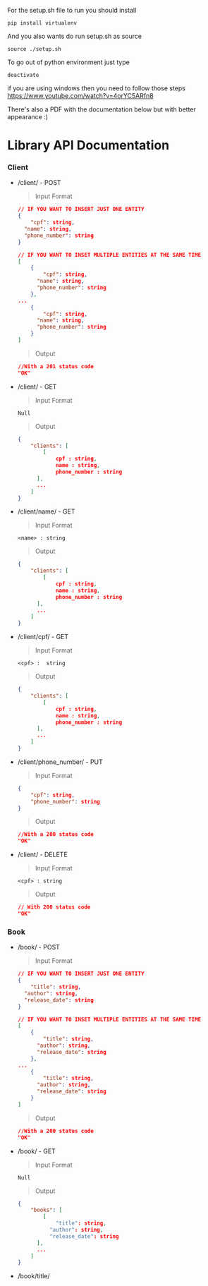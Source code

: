For the setup.sh file to run you should install

	pip install virtualenv

And you also wants do run setup.sh as source

	source ./setup.sh

To go out of python environment just type 

	deactivate

if you are using windows then you need to follow those steps https://www.youtube.com/watch?v=4orYC5ARfn8

There's also a PDF with the documentation below but with better appearance :) 


# Library API Documentation

### Client

- /client/                                              -   POST
    
    > Input Format
    > 
    
    ```json
    // IF YOU WANT TO INSERT JUST ONE ENTITY
    {
    	"cpf": string,
      "name": string,
      "phone_number": string
    }
    
    // IF YOU WANT TO INSET MULTIPLE ENTITIES AT THE SAME TIME
    [
    	{
    		"cpf": string,
    	  "name": string,
    	  "phone_number": string
    	},
    ...
    	{
    		"cpf": string,
    	  "name": string,
    	  "phone_number": string
    	}
    ]
    ```
    
    > Output
    > 
    
    ```json
    //With a 201 status code
    "OK"
    ```
    
- /client/                                              -   GET
    
    > Input Format
    > 
    
    ```
    Null
    ```
    
    > Output
    > 
    
    ```json
    {
    	"clients": [
    		[
    			cpf : string,
    			name : string,
    			phone_number : string
    	  ],
    	  ...
    	]
    }
    ```
    
- /client/name/<name>                                   -   GET
    
    > Input Format
    > 
    
    ```
    <name> : string
    ```
    
    > Output
    > 
    
    ```json
    {
    	"clients": [
    		[
    			cpf : string,
    			name : string,
    			phone_number : string
    	  ],
    	  ...
    	]
    }
    ```
    
- /client/cpf/<cpf>                                     -   GET
    
    > Input Format
    > 
    
    ```
    <cpf> :  string
    ```
    
    > Output
    > 
    
    ```json
    {
    	"clients": [
    		[
    			cpf : string,
    			name : string,
    			phone_number : string
    	  ],
    	  ...
    	]
    }
    ```
    
- /client/phone_number/                                 -   PUT
    
    > Input Format
    > 
    
    ```json
    {
    	"cpf": string,
    	"phone_number": string
    }
    ```
    
    > Output
    > 
    
    ```json
    //With a 200 status code
    "OK"
    ```
    
- /client/<cpf>                                         -  DELETE
    
    > Input Format
    > 
    
    ```
    <cpf> : string
    ```
    
    > Output
    > 
    
    ```json
    // With 200 status code
    "OK" 
    ```
    

### Book

- /book/                                                -   POST
    
    > Input Format
    > 
    
    ```json
    // IF YOU WANT TO INSERT JUST ONE ENTITY
    {
    	"title": string,
      "author": string,
      "release_date": string
    }
    
    // IF YOU WANT TO INSET MULTIPLE ENTITIES AT THE SAME TIME
    [
    	{
    		"title": string,
    	  "author": string,
    	  "release_date": string
    	},
    ...
    	{
    		"title": string,
    	  "author": string,
    	  "release_date": string
    	}
    ]
    ```
    
    > Output
    > 
    
    ```json
    //With a 200 status code
    "OK"
    ```
    
- /book/                                                -   GET
    
    > Input Format
    > 
    
    ```
    Null
    ```
    
    > Output
    > 
    
    ```json
    {
    	"books": [
    		[
    			"title": string,
    		  "author": string,
    		  "release_date": string
    	  ],
    	  ...
    	]
    }
    ```
    
- /book/title/<title>                                   -   GET
    
    > Input Format
    > 
    
    ```json
    <title> : string
    ```
    
    > Output
    > 
    
    ```json
    {
    	"books": [
    		[
    			"title": string,
    		  "author": string,
    		  "release_date": string
    	  ],
    	  ...
    	]
    }
    ```
    
- /book/author/<author>                                 -   GET
    
    > Input Format
    > 
    
    ```
    <author> : string
    ```
    
    > Output
    > 
    
    ```json
    {
    	"books": [
    		[
    			"title": string,
    		  "author": string,
    		  "release_date": string
    	  ],
    	  ...
    	]
    }
    ```
    
- /book/<id_book>                                       -  DELETE
    
    > Input Format
    > 
    
    ```
    <id_book> : int
    ```
    
    > Output
    > 
    
    ```json
    // With 200 status code
    "OK"
    ```
    

### Rent

- /rent/                                                -   POST
    
    > Input Format
    > 
    
    ```json
    // A rent can only be done once at the time
    {
    	"cpf": string,
      "id_book": int
    }
    ```
    
    > Output
    > 
    
    ```json
    //With a 200 status code
    "OK"
    ```
    
- /rent/                                                -   GET
    
    > Input Format
    > 
    
    ```
    Null
    ```
    
    > Output
    > 
    
    ```json
    {
    	"rents":
    	[
    		[
    			"id_book" : int,
    			"cpf" : string
    		],
    		...
    	]
    }
    ```
    
- /rent/id_book/<id_book>                               -   GET
    
    > Input Format
    > 
    
    ```json
    <id_book> : int
    ```
    
    > Output
    > 
    
    ```json
    {
    	"rents":
    	[
    		[
    			"id_book" : int,
    			"cpf" : string
    		],
    		...
    	]
    }
    ```
    
- /rent/cpf/<cpf>                                       -   GET
    
    > Input Format
    > 
    
    ```
    <cpf> : string
    ```
    
    > Output
    > 
    
    ```json
    {
    	"rents":
    	[
    		[
    			"id_book" : int,
    			"cpf" : string
    		],
    		...
    	]
    }
    ```
    
- /rent/<cpf>/<id_book>                                 -  DELETE
    
    > Input Format
    > 
    
    ```json
    <cpf> : string
    <id_book> : int
    ```
    
    > Output
    > 
    
    ```json
    // With 200 status code
    "OK"
    ```
    

<aside>
⚠️ In case you receive an 500: internal server error, it probably means the parameters you sent are wrong

</aside>
